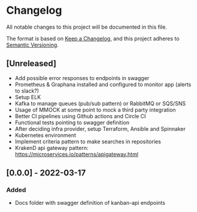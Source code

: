 # Changelog
All notable changes to this project will be documented in this file.

The format is based on [Keep a Changelog](https://keepachangelog.com/en/1.0.0/),
and this project adheres to [Semantic Versioning](https://semver.org/spec/v2.0.0.html).

## [Unreleased]
- Add possible error responses to endpoints in swagger
- Prometheus & Graphana installed and configured to monitor app (alerts to slack?)
- Setup ELK
- Kafka to manage queues (pub/sub pattern) or RabbitMQ or SQS/SNS
- Usage of MMOCK at some point to mock a third party integration
- Better CI pipelines using Github actions and Circle CI
- Functional tests pointing to swagger definition
- After deciding infra provider, setup Terraform, Ansible and Spinnaker
- Kubernetes environment
- Implement criteria pattern to make searches in repositories
- KrakenD api gateway pattern: https://microservices.io/patterns/apigateway.html

## [0.0.0] - 2022-03-17
### Added
- Docs folder with swagger definition of kanban-api endpoints
